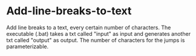 # Add-line-breaks-to-text
Add line breaks to a text, every certain number of characters. The executable (.bat) takes a txt called "input" as input and generates another txt called "output" as output. The number of characters for the jumps is parameterizable.
